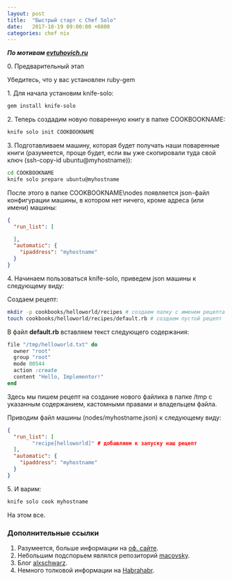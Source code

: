 ```yaml
---
layout: post
title:  "Быстрый старт с Chef Solo"
date:   2017-10-19 09:00:00 +0800
categories: chef nix
---
```


***По мотивам [evtuhovich.ru](http://evtuhovich.ru/blog/2014/03/28/knife-solo/)***

0\. Предварительный этап

Убедитесь, что у вас установлен ruby-gem

1\. Для начала установим knife-solo:

```sh
gem install knife-solo
```

2\. Теперь создадим новую поваренную книгу в папке COOKBOOKNAME:

```sh
knife solo init COOKBOOKNAME
```

3\. Подготавливаем машину, которая будет получать наши поваренные книги (разумеется, проще будет, если вы уже скопировали туда свой ключ (ssh-copy-id ubuntu@myhostname)):

```sh
cd COOKBOOKNAME
knife solo prepare ubuntu@myhostname
```

После этого в папке COOKBOOKNAME\nodes появляется json-файл конфигурации машины, в котором нет ничего, кроме адреса (или имени) машины:

```json
{
  "run_list": [

  ],
  "automatic": {
    "ipaddress": "myhostname"
  }
}
```

4\. Начинаем пользоваться knife-solo, приведем json машины к следующему виду:

Создаем рецепт:
```sh
mkdir -p cookbooks/helloworld/recipes # создаем папку с именем рецепта
touch cookbooks/helloworld/recipes/default.rb # создаем пустой рецепт
```

В файл **default.rb** вставляем текст следующего содержания:

```rb
file "/tmp/helloworld.txt" do
  owner "root"
  group "root"
  mode 00544
  action :create
  content "Hello, Implementor!"
end
```

Здесь мы пишем рецепт на создание нового файлика в папке /tmp с указанным содержанием, кастомными правами и владельцем файла.

Приводим файл машины (nodes/myhostname.json) к следующему виду:

```json
{
  "run_list": [
        "recipe[helloworld]" # добавляем к запуску наш рецепт
  ],
  "automatic": {
    "ipaddress": "myhostname"
  }
}
```

5\. И варим:
```sh
knife solo cook myhostname
```

На этом все.

### Дополнительные ссылки

1. Разумеется, больше информации на [оф. сайте](https://docs.chef.io/chef_solo.html).
2. Небольшим подспорьем являлся репозиторий [macovsky](https://github.com/macovsky/rails-on-chef-solo).
3. Блог [alxschwarz](https://ru.alxschwarz.com/2012/04/chef-basics-introduction-to-cookbooks/).
4. Немного толковой информации на [Habrahabr](https://habrahabr.ru/company/epam_systems/blog/209368/).
